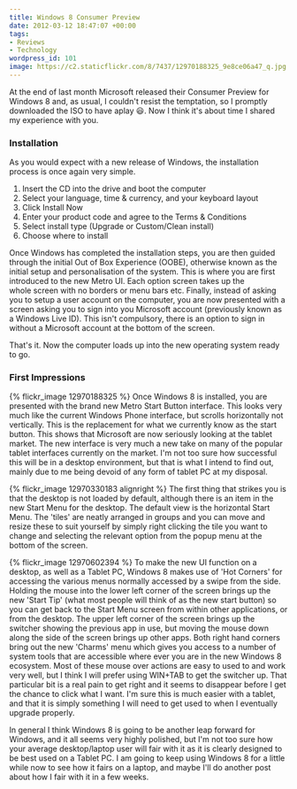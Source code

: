 ```yaml
---
title: Windows 8 Consumer Preview
date: 2012-03-12 18:47:07 +00:00
tags:
- Reviews
- Technology
wordpress_id: 101
image: https://c2.staticflickr.com/8/7437/12970188325_9e8ce06a47_q.jpg
---
```


At the end of last month Microsoft released their Consumer Preview for Windows 8 and, as usual, I
couldn't resist the temptation, so I promptly downloaded the ISO to have aplay :smiley:. Now I think
it's about time I shared my experience with you.

### Installation

As you would expect with a new release of Windows, the installation process is once again very
simple.
	
  1. Insert the CD into the drive and boot the computer
  2. Select your language, time & currency, and your keyboard layout	
  3. Click Install Now
  4. Enter your product code and agree to the Terms & Conditions
  5. Select install type (Upgrade or Custom/Clean install)
  6. Choose where to install

Once Windows has completed the installation steps, you are then guided through the initial Out of
Box Experience (OOBE), otherwise known as the initial setup and personalisation of the system. This
is where you are first introduced to the new Metro UI. Each option screen takes up the whole screen
with no borders or menu bars etc. Finally, instead of asking you to setup a user account on the
computer, you are now presented with a screen asking you to sign into you Microsoft account
(previously known as a Windows Live ID). This isn't compulsory, there is an option to sign in
without a Microsoft account at the bottom of the screen.

That's it. Now the computer loads up into the new operating system ready to go.

### First Impressions

{% flickr_image 12970188325 %}
Once Windows 8 is installed, you are presented with the brand new Metro Start Button interface. This
looks very much like the current Windows Phone interface, but scrolls horizontally not vertically.
This is the replacement for what we currently know as the start button. This shows that Microsoft
are now seriously looking at the tablet market. The new interface is very much a new take on many of
the popular tablet interfaces currently on the market. I'm not too sure how successful this will be
in a desktop environment, but that is what I intend to find out, mainly due to me being devoid of
any form of tablet PC at my disposal.

{% flickr_image 12970330183 alignright %}
The first thing that strikes you is that the desktop is not loaded by default, although there is an
item in the new Start Menu for the desktop. The default view is the horizontal Start Menu. The
'tiles' are neatly arranged in groups and you can move and resize these to suit yourself by simply
right clicking the tile you want to change and selecting the relevant option from the popup menu at
the bottom of the screen.

{% flickr_image 12970602394 %}
To make the new UI function on a desktop, as well as a Tablet PC, Windows 8 makes use of 'Hot
Corners' for accessing the various menus normally accessed by a swipe from the side. Holding the
mouse into the lower left corner of the screen brings up the new 'Start Tip' (what most people will
think of as the new start button) so you can get back to the Start Menu screen from within other
applications, or from the desktop. The upper left corner of the screen brings up the switcher
showing the previous app in use, but moving the mouse down along the side of the screen brings up
other apps. Both right hand corners bring out the new 'Charms' menu which gives you access to a
number of system tools that are accessible where ever you are in the new Windows 8 ecosystem. Most
of these mouse over actions are easy to used to and work very well, but I think I will prefer using
WIN+TAB to get the switcher up. That particular bit is a real pain to get right and it seems to
disappear before I get the chance to click what I want. I'm sure this is much easier with a tablet,
and that it is simply something I will need to get used to when I eventually upgrade properly.

In general I think Windows 8 is going to be another leap forward for Windows, and it all seems very
highly polished, but I'm not too sure how your average desktop/laptop user will fair with it as it
is clearly designed to be best used on a Tablet PC. I am going to keep using Windows 8 for a little
while now to see how it fairs on a laptop, and maybe I'll do another post about how I fair with it
in a few weeks.
